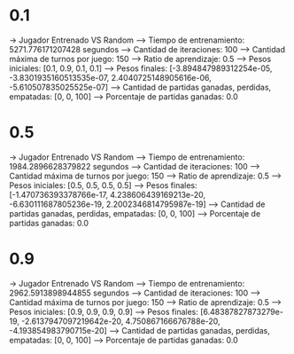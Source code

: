# 0.1
-> Jugador Entrenado VS Random
--> Tiempo de entrenamiento: 5271.776171207428 segundos
--> Cantidad de iteraciones: 100
--> Cantidad máxima de turnos por juego: 150
--> Ratio de aprendizaje: 0.5
--> Pesos iniciales: [0.1, 0.9, 0.1, 0.1]
--> Pesos finales: [-3.894847989312254e-05, -3.8301935160513535e-07, 2.4040725148905616e-06, -5.610507835025525e-07]
--> Cantidad de partidas ganadas, perdidas, empatadas: [0, 0, 100]
--> Porcentaje de partidas ganadas: 0.0

# 0.5
-> Jugador Entrenado VS Random
--> Tiempo de entrenamiento: 1984.2896628379822 segundos
--> Cantidad de iteraciones: 100
--> Cantidad máxima de turnos por juego: 150
--> Ratio de aprendizaje: 0.5
--> Pesos iniciales: [0.5, 0.5, 0.5, 0.5]
--> Pesos finales: [-1.470736393378766e-17, 4.238606439169213e-20, -6.630111687805236e-19, 2.2002346814795987e-19]
--> Cantidad de partidas ganadas, perdidas, empatadas: [0, 0, 100]
--> Porcentaje de partidas ganadas: 0.0

# 0.9
-> Jugador Entrenado VS Random
--> Tiempo de entrenamiento: 2962.5913898944855 segundos
--> Cantidad de iteraciones: 100
--> Cantidad máxima de turnos por juego: 150
--> Ratio de aprendizaje: 0.5
--> Pesos iniciales: [0.9, 0.9, 0.9, 0.9]
--> Pesos finales: [6.48387827873279e-19, -2.6137947097219642e-20, 4.750867166676788e-20, -4.193854983790715e-20]
--> Cantidad de partidas ganadas, perdidas, empatadas: [0, 0, 100]
--> Porcentaje de partidas ganadas: 0.0